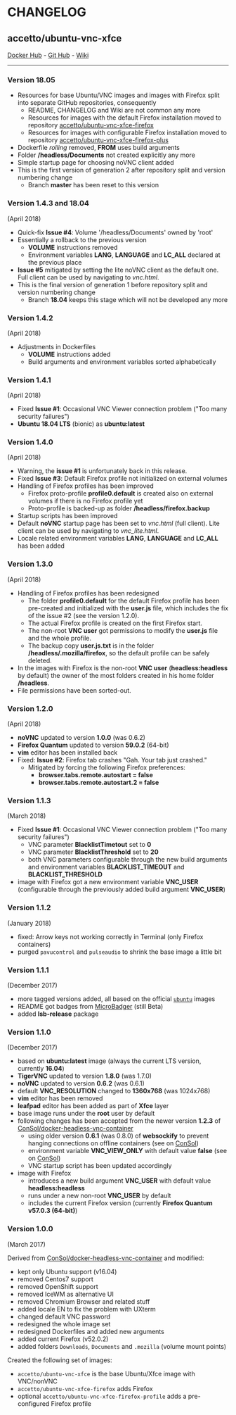 <!-- spell-checker:words pavucontrol websockify Centos -->

# CHANGELOG

## accetto/ubuntu-vnc-xfce

[Docker Hub][this-docker] - [Git Hub][this-github] - [Wiki][this-wiki]

***

### Version 18.05

- Resources for base Ubuntu/VNC images and images with Firefox split into separate GitHub repositories, consequently
  - README, CHANGELOG and Wiki are not common any more
  - Resources for images with the default Firefox installation moved to repository [accetto/ubuntu-vnc-xfce-firefox][accetto-github-ubuntu-vnc-xfce-firefox]
  - Resources for images with configurable Firefox installation moved to repository [accetto/ubuntu-vnc-xfce-firefox-plus][accetto-github-ubuntu-vnc-xfce-firefox-plus]
- Dockerfile *rolling* removed, **FROM** uses build arguments
- Folder **/headless/Documents** not created explicitly any more
- Simple startup page for choosing noVNC client added
- This is the first version of generation 2 after repository split and version numbering change
  - Branch **master** has been reset to this version

### Version 1.4.3 and 18.04

(April 2018)

- Quick-fix **Issue #4**: Volume '/headless/Documents' owned by 'root'
- Essentially a rollback to the previous version
  - **VOLUME** instructions removed
  - Environment variables **LANG**, **LANGUAGE** and **LC_ALL** declared at the previous place
- **Issue #5** mitigated by setting the lite noVNC client as the default one. Full client can be used by navigating to *vnc.html*.
- This is the final version of generation 1 before repository split and version numbering change
  - Branch **18.04** keeps this stage which will not be developed any more

### Version 1.4.2

(April 2018)

- Adjustments in Dockerfiles
  - **VOLUME** instructions added
  - Build arguments and environment variables sorted alphabetically

### Version 1.4.1

(April 2018)

- Fixed **Issue #1**: Occasional VNC Viewer connection problem ("Too many security failures")
- **Ubuntu 18.04 LTS** (bionic) as **ubuntu:latest**

### Version 1.4.0

(April 2018)

- Warning, the **issue #1** is unfortunately back in this release.
- Fixed **Issue #3**: Default Firefox profile not initialized on external volumes
- Handling of Firefox profiles has been improved
  - Firefox proto-profile **profile0.default** is created also on external volumes if there is no Firefox profile yet
  - Proto-profile is backed-up as folder **/headless/firefox.backup**
- Startup scripts has been improved
- Default **noVNC** startup page has been set to *vnc.html* (full client). Lite client can be used by navigating to *vnc_lite.html*.
- Locale related environment variables **LANG**, **LANGUAGE** and **LC_ALL** has been added

### Version 1.3.0

(April 2018)

- Handling of Firefox profiles has been redesigned
  - The folder **profile0.default** for the default Firefox profile has been pre-created and initialized with the **user.js** file, which includes the fix of the issue #2 (see the version 1.2.0).
  - The actual Firefox profile is created on the first Firefox start.
  - The non-root **VNC user** got permissions to modify the **user.js** file and the whole profile.
  - The backup copy **user.js.txt** is in the folder **/headless/.mozilla/firefox**, so the default profile can be safely deleted.
- In the images with Firefox is the non-root **VNC user** (**headless:headless** by default) the owner of the most folders created in his home folder **/headless**.
- File permissions have been sorted-out.

### Version 1.2.0

(April 2018)

- **noVNC** updated to version **1.0.0** (was 0.6.2)
- **Firefox Quantum** updated to version **59.0.2** (64-bit)
- **vim** editor has been installed back
- Fixed: **Issue #2**: Firefox tab crashes "Gah. Your tab just crashed."
  - Mitigated by forcing the following Firefox preferences:
    - **browser.tabs.remote.autostart = false**
    - **browser.tabs.remote.autostart.2 = false**

### Version 1.1.3

(March 2018)

- Fixed **Issue #1**: Occasional VNC Viewer connection problem ("Too many security failures")
  - VNC parameter **BlacklistTimetout** set to **0**
  - VNC parameter **BlacklistThreshold** set to **20**
  - both VNC parameters configurable through the new build arguments and environment variables **BLACKLIST_TIMEOUT** and **BLACKLIST_THRESHOLD**
- image with Firefox got a new environment variable **VNC_USER** (configurable through the previously added build argument **VNC_USER**)

### Version 1.1.2

(January 2018)

- fixed: Arrow keys not working correctly in Terminal (only Firefox containers)
- purged `pavucontrol` and `pulseaudio` to shrink the base image a little bit

### Version 1.1.1

(December 2017)

- more tagged versions added, all based on the official [`ubuntu`][docker-ubuntu] images
- README got badges from [MicroBadger][microbadger] (still Beta)
- added **lsb-release** package

### Version 1.1.0

(December 2017)

- based on **ubuntu:latest** image (always the current LTS version, currently **16.04**)
- **TigerVNC** updated to version **1.8.0** (was 1.7.0)
- **noVNC** updated to version **0.6.2** (was 0.6.1)
- default **VNC\_RESOLUTION** changed to **1360x768** (was 1024x768)
- **vim** editor has been removed
- **leafpad** editor has been added as part of **Xfce** layer
- base image runs under the **root** user by default
- following changes has been accepted from the newer version **1.2.3** of [ConSol/docker-headless-vnc-container][consol-github-docker-headless-vnc-container]
  - using older version **0.6.1** (was 0.8.0) of **websockify** to prevent hanging connections on offline containers (see on [ConSol][consol-issue-50])
  - environment variable **VNC\_VIEW\_ONLY** with default value **false** (see on [ConSol][consol-github-docker-headless-vnc-container])
  - VNC startup script has been updated accordingly
- image with Firefox
  - introduces a new build argument **VNC\_USER** with default value **headless:headless**
  - runs under a new non-root **VNC\_USER** by default
  - includes the current Firefox version (currently **Firefox Quantum v57.0.3 (64-bit)**)

### Version 1.0.0

(March 2017)

Derived from [ConSol/docker-headless-vnc-container][consol-github-docker-headless-vnc-container] and modified:

- kept only Ubuntu support (v16.04)
- removed Centos7 support
- removed OpenShift support
- removed IceWM as alternative UI
- removed Chromium Browser and related stuff
- added locale EN to fix the problem with UXterm
- changed default VNC password
- redesigned the whole image set
- redesigned Dockerfiles and added new arguments
- added current Firefox (v52.0.2)
- added folders `Downloads`, `Documents` and `.mozilla` (volume mount points)

Created the following set of images:

- `accetto/ubuntu-vnc-xfce` is the base Ubuntu/Xfce image with VNC/nonVNC
- `accetto/ubuntu-vnc-xfce-firefox` adds Firefox
- optional `accetto/ubuntu-vnc-xfce-firefox-profile` adds a pre-configured Firefox profile

[this-docker]: https://hub.docker.com/r/accetto/ubuntu-vnc-xfce/
[this-github]: https://github.com/accetto/ubuntu-vnc-xfce
[this-wiki]: https://github.com/accetto/ubuntu-vnc-xfce/wiki

[accetto-github-ubuntu-vnc-xfce-firefox]: https://github.com/accetto/ubuntu-vnc-xfce-firefox
[accetto-github-ubuntu-vnc-xfce-firefox-plus]: https://github.com/accetto/ubuntu-vnc-xfce-firefox-plus

[docker-ubuntu]: https://hub.docker.com/_/ubuntu/

[microbadger]: https://microbadger.com/

[consol-github-docker-headless-vnc-container]: https://github.com/ConSol/docker-headless-vnc-container
[consol-docker]: https://hub.docker.com/u/consol/
[consol-issue-50]: https://github.com/ConSol/docker-headless-vnc-container/issues/50
